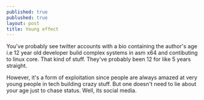 ```yaml
---
published: true
publushed: true
layout: post
title: Young effect
---
```

You've probably see twitter accounts with a bio containing the author's age i.e 12 year old developer build complex systems in asm x64 and contibuting to linux core. That kind of stuff. They've probably been 12 for like 5 years straight.

However, it's a form of exploitation since people are always amazed at very young people in tech building crazy stuff. But one doesn't need to lie about your age just to chase status. Well, its social media.
